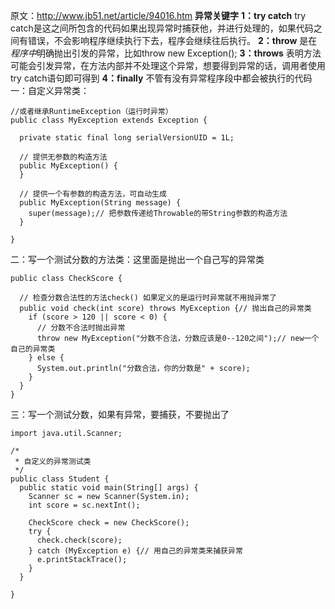 ﻿原文：http://www.jb51.net/article/94016.htm
**异常关键字**
**1：try catch** 
try catch是这之间所包含的代码如果出现异常时捕获他，并进行处理的，如果代码之间有错误，不会影响程序继续执行下去，程序会继续往后执行。
**2：throw** 
是在*程序中*明确抛出引发的异常，比如throw new Exception();
**3：throws** 
表明方法可能会引发异常，在方法内部并不处理这个异常，想要得到异常的话，调用者使用try catch语句即可得到
**4：finally**
不管有没有异常程序段中都会被执行的代码
一：自定义异常类：
```
//或者继承RuntimeException（运行时异常） 
public class MyException extends Exception { 
 
  private static final long serialVersionUID = 1L; 
 
  // 提供无参数的构造方法
  public MyException() { 
  } 
 
  // 提供一个有参数的构造方法，可自动生成
  public MyException(String message) { 
    super(message);// 把参数传递给Throwable的带String参数的构造方法 
  } 
 
} 
```
二：写一个测试分数的方法类：这里面是抛出一个自己写的异常类
```
public class CheckScore { 
 
  // 检查分数合法性的方法check() 如果定义的是运行时异常就不用抛异常了 
  public void check(int score) throws MyException {// 抛出自己的异常类 
    if (score > 120 || score < 0) { 
      // 分数不合法时抛出异常 
      throw new MyException("分数不合法，分数应该是0--120之间");// new一个自己的异常类 
    } else { 
      System.out.println("分数合法，你的分数是" + score); 
    } 
  } 
} 
```

三：写一个测试分数，如果有异常，要捕获，不要抛出了

 

```
import java.util.Scanner; 
 
/* 
 * 自定义的异常测试类 
 */ 
public class Student { 
  public static void main(String[] args) { 
    Scanner sc = new Scanner(System.in); 
    int score = sc.nextInt(); 
 
    CheckScore check = new CheckScore(); 
    try { 
      check.check(score); 
    } catch (MyException e) {// 用自己的异常类来捕获异常 
      e.printStackTrace(); 
    } 
  } 
 
} 
```
